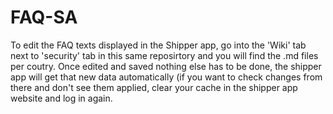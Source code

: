# FAQ-SA

To edit the FAQ texts displayed in the Shipper app, go into the 'Wiki' tab next to 'security' tab in this same reposirtory and you will find the .md files per coutry. 
Once edited and saved nothing else has to be done, the shipper app will get that new data automatically (if you want to check changes from there and don't see them applied, clear your cache in the shipper app website and log in again.
